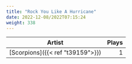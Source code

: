 ```yaml
---
title: "Rock You Like A Hurricane"
date: 2022-12-08/2022T07:15:24
weight: 338
---
```




 Artist | Plays 
----- | -----:
[Scorpions]({{< ref "t39159">}}) | 1
